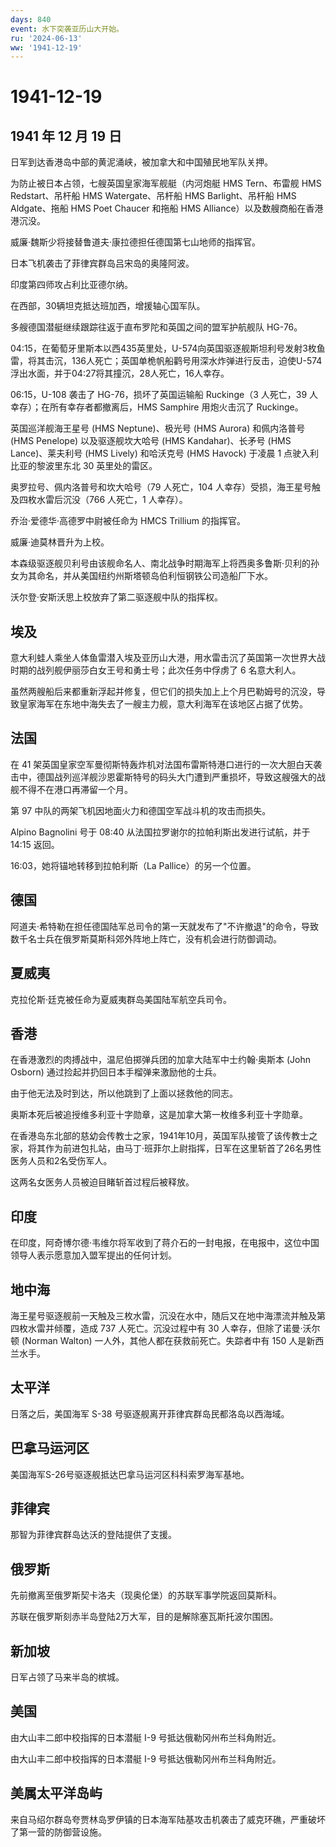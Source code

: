 ```yaml
---
days: 840
event: 水下突袭亚历山大开始。
ru: '2024-06-13'
ww: '1941-12-19'
---
```


# 1941-12-19

## 1941 年 12 月 19 日

日军到达香港岛中部的黄泥涌峡，被加拿大和中国殖民地军队关押。

为防止被日本占领，七艘英国皇家海军舰艇（内河炮艇 HMS Tern、布雷舰 HMS
Redstart、吊杆船 HMS Watergate、吊杆船 HMS Barlight、吊杆船 HMS
Aldgate、拖船 HMS Poet Chaucer 和拖船 HMS
Alliance）以及数艘商船在香港港沉没。

威廉·魏斯少将接替鲁道夫·康拉德担任德国第七山地师的指挥官。

日本飞机袭击了菲律宾群岛吕宋岛的奥隆阿波。

印度第四师攻占利比亚德尔纳。

在西部，30辆坦克抵达班加西，增援轴心国军队。

多艘德国潜艇继续跟踪往返于直布罗陀和英国之间的盟军护航舰队 HG-76。

04:15，在葡萄牙里斯本以西435英里处，U-574向英国驱逐舰斯坦利号发射3枚鱼雷，将其击沉，136人死亡；英国单桅帆船鹳号用深水炸弹进行反击，迫使U-574浮出水面，并于04:27将其撞沉，28人死亡，16人幸存。

06:15，U-108 袭击了 HG-76，损坏了英国运输船 Ruckinge（3 人死亡，39
人幸存）；在所有幸存者都撤离后，HMS Samphire 用炮火击沉了 Ruckinge。

英国巡洋舰海王星号 (HMS Neptune)、极光号 (HMS Aurora) 和佩内洛普号 (HMS
Penelope) 以及驱逐舰坎大哈号 (HMS Kandahar)、长矛号 (HMS
Lance)、莱夫利号 (HMS Lively) 和哈沃克号 (HMS Havock) 于凌晨 1
点驶入利比亚的黎波里东北 30 英里处的雷区。

奥罗拉号、佩内洛普号和坎大哈号（79 人死亡，104
人幸存）受损，海王星号触及四枚水雷后沉没（766 人死亡，1 人幸存）。

乔治·爱德华·高德罗中尉被任命为 HMCS Trillium 的指挥官。

威廉·迪莫林晋升为上校。

本森级驱逐舰贝利号由该舰命名人、南北战争时期海军上将西奥多鲁斯·贝利的孙女为其命名，并从美国纽约州斯塔顿岛伯利恒钢铁公司造船厂下水。

沃尔登·安斯沃思上校放弃了第二驱逐舰中队的指挥权。

## 埃及

意大利蛙人乘坐人体鱼雷潜入埃及亚历山大港，用水雷击沉了英国第一次世界大战时期的战列舰伊丽莎白女王号和勇士号；此次任务中俘虏了
6 名意大利人。

虽然两艘船后来都重新浮起并修复，但它们的损失加上上个月巴勒姆号的沉没，导致皇家海军在东地中海失去了一艘主力舰，意大利海军在该地区占据了优势。

## 法国

在 41
架英国皇家空军曼彻斯特轰炸机对法国布雷斯特港口进行的一次大胆白天袭击中，德国战列巡洋舰沙恩霍斯特号的码头大门遭到严重损坏，导致这艘强大的战舰不得不在港口再滞留一个月。

第 97 中队的两架飞机因地面火力和德国空军战斗机的攻击而损失。

Alpino Bagnolini 号于 08:40 从法国拉罗谢尔的拉帕利斯出发进行试航，并于
14:15 返回。

16:03，她将锚地转移到拉帕利斯（La Pallice）的另一个位置。

## 德国

阿道夫·希特勒在担任德国陆军总司令的第一天就发布了"不许撤退"的命令，导致数千名士兵在俄罗斯莫斯科郊外阵地上阵亡，没有机会进行防御调动。

## 夏威夷

克拉伦斯·廷克被任命为夏威夷群岛美国陆军航空兵司令。

## 香港

在香港激烈的肉搏战中，温尼伯掷弹兵团的加拿大陆军中士约翰·奥斯本 (John
Osborn) 通过捡起并扔回日本手榴弹来激励他的士兵。

由于他无法及时到达，所以他跳到了上面以拯救他的同志。

奥斯本死后被追授维多利亚十字勋章，这是加拿大第一枚维多利亚十字勋章。

在香港岛东北部的慈幼会传教士之家，1941年10月，英国军队接管了该传教士之家，将其作为前进包扎站，由马丁·班菲尔上尉指挥，日军在这里斩首了26名男性医务人员和2名受伤军人。

这两名女医务人员被迫目睹斩首过程后被释放。

## 印度

在印度，阿奇博尔德·韦维尔将军收到了蒋介石的一封电报，在电报中，这位中国领导人表示愿意加入盟军提出的任何计划。

## 地中海

海王星号驱逐舰前一天触及三枚水雷，沉没在水中，随后又在地中海漂流并触及第四枚水雷并倾覆，造成
737 人死亡。沉没过程中有 30 人幸存，但除了诺曼·沃尔顿 (Norman Walton)
一人外，其他人都在获救前死亡。失踪者中有 150 人是新西兰水手。

## 太平洋

日落之后，美国海军 S-38 号驱逐舰离开菲律宾群岛民都洛岛以西海域。

## 巴拿马运河区

美国海军S-26号驱逐舰抵达巴拿马运河区科科索罗海军基地。

## 菲律宾

那智为菲律宾群岛达沃的登陆提供了支援。

## 俄罗斯

先前撤离至俄罗斯契卡洛夫（现奥伦堡）的苏联军事学院返回莫斯科。

苏联在俄罗斯刻赤半岛登陆2万大军，目的是解除塞瓦斯托波尔围困。

## 新加坡

日军占领了马来半岛的槟城。

## 美国

由大山丰二郎中校指挥的日本潜艇 I-9 号抵达俄勒冈州布兰科角附近。

由大山丰二郎中校指挥的日本潜艇 I-9 号抵达俄勒冈州布兰科角附近。

## 美属太平洋岛屿

来自马绍尔群岛夸贾林岛罗伊镇的日本海军陆基攻击机袭击了威克环礁，严重破坏了第一营的防御营设施。